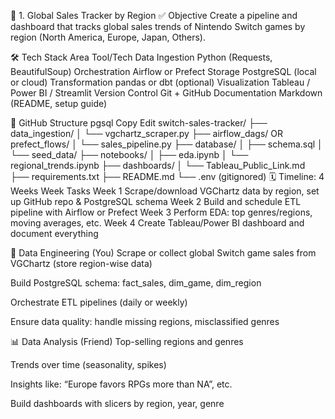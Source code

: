 🎯 1. Global Sales Tracker by Region
✅ Objective
Create a pipeline and dashboard that tracks global sales trends of Nintendo Switch games by region (North America, Europe, Japan, Others).

🛠️ Tech Stack
Area	Tool/Tech
Data Ingestion	Python (Requests, BeautifulSoup)
Orchestration	Airflow or Prefect
Storage	PostgreSQL (local or cloud)
Transformation	pandas or dbt (optional)
Visualization	Tableau / Power BI / Streamlit
Version Control	Git + GitHub
Documentation	Markdown (README, setup guide)

📁 GitHub Structure
pgsql
Copy
Edit
switch-sales-tracker/
├── data_ingestion/
│   └── vgchartz_scraper.py
├── airflow_dags/ OR prefect_flows/
│   └── sales_pipeline.py
├── database/
│   ├── schema.sql
│   └── seed_data/
├── notebooks/
│   ├── eda.ipynb
│   └── regional_trends.ipynb
├── dashboards/
│   └── Tableau_Public_Link.md
├── requirements.txt
├── README.md
└── .env (gitignored)
🗓️ Timeline: 4 Weeks
Week	Tasks
Week 1	Scrape/download VGChartz data by region, set up GitHub repo & PostgreSQL schema
Week 2	Build and schedule ETL pipeline with Airflow or Prefect
Week 3	Perform EDA: top genres/regions, moving averages, etc.
Week 4	Create Tableau/Power BI dashboard and document everything

🔧 Data Engineering (You)
Scrape or collect global Switch game sales from VGChartz (store region-wise data)

Build PostgreSQL schema: fact_sales, dim_game, dim_region

Orchestrate ETL pipelines (daily or weekly)

Ensure data quality: handle missing regions, misclassified genres

📊 Data Analysis (Friend)
Top-selling regions and genres

Trends over time (seasonality, spikes)

Insights like: “Europe favors RPGs more than NA”, etc.

Build dashboards with slicers by region, year, genre
